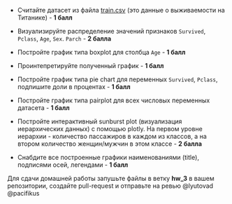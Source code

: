 - Считайте датасет из файла [train.csv](https://disk.yandex.ru/i/gSHLosoobj_JsA) (это данные о выживаемости на Титанике) - **1 балл**
- Визуализируйте распределение значений признаков `Survived`, `Pclass`, `Age`, `Sex`. `Parch` - **2 балла**
- Постройте график типа boxplot для столбца `Age` - **1 балл**
- Проинтепретируйте полученный график - **1 балл**
- Постройте график типа pie chart для переменных `Survived`, `Pclass`, подпишите доли в процентах - **1 балл**
- Постройте график типа pairplot для всех числовых переменных датасета - **1 балл**
- Постройте интерактивный sunburst plot (визуализация иерархических данных) с помощью plotly. На первом уровне иерархии - количество пассажиров в каждом из классов, а на втором количество женщин/мужчин в этом классе - **2 балла**


- Снабдите все построенные графики наименованиями (title), подписями осей, легендами - **1 балл**


Для сдачи домашней работы запушьте файлы в ветку **hw_3** в вашем репозитории, создайте pull-request и отправьте на ревью @lyutovad @pacifikus